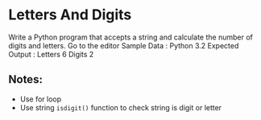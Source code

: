 # Letters And Digits
Write a Python program that accepts a string and calculate the number of digits and letters. Go to the editor
Sample Data : Python 3.2
Expected Output :
Letters 6
Digits 2

## Notes:
- Use for loop
- Use string `isdigit()` function to check string is digit or letter